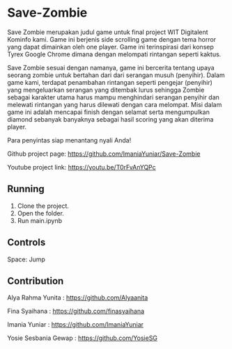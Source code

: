 # Save-Zombie
Save Zombie merupakan judul game untuk final project WIT Digitalent Kominfo kami. Game ini berjenis side scrolling game dengan tema horror yang dapat dimainkan oleh one player. Game ini terinspirasi dari konsep Tyrex Google Chrome dimana dengan melompati rintangan seperti kaktus.

Save Zombie sesuai dengan namanya, game ini bercerita tentang upaya seorang zombie untuk bertahan dari dari serangan musuh (penyihir). Dalam game kami, terdapat penambahan rintangan seperti pengejar (penyihir) yang mengeluarkan serangan yang ditembak lurus sehingga Zombie sebagai karakter utama harus mampu menghindari serangan penyihir dan melewati rintangan yang harus dilewati dengan cara melompat. Misi dalam game ini adalah mencapai finish dengan selamat serta mengumpulkan diamond sebanyak banyaknya sebagai hasil scoring yang akan diterima player. 

Para penyintas siap menantang nyali Anda!

Github project page: https://github.com/ImaniaYuniar/Save-Zombie

Youtube project link: https://youtu.be/T0rFvAnYQPc

## Running
1. Clone the project.
2. Open the folder.
3. Run main.ipynb

## Controls
Space: Jump

## Contribution
Alya Rahma Yunita : https://github.com/Alyaanita

Fina Syaihana : https://github.com/finasyaihana

Imania Yuniar : https://github.com/ImaniaYuniar

Yosie Sesbania Gewap : https://github.com/YosieSG
